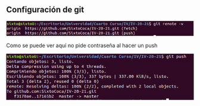## Configuración de git

![](img/gitconfig.png)

Como se puede ver aquí no pide contraseña al hacer un push

![](img/push.png)
